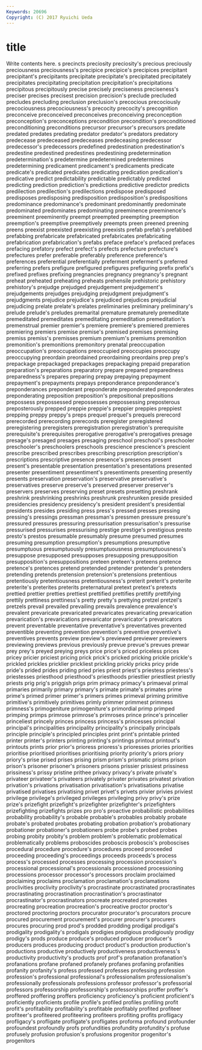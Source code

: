 ```yaml
---
Keywords: 20696 
Copyright: (C) 2017 Ryuichi Ueda
---
```


# title

Write contents here.
s precincts preciosity preciosity's
precious preciously preciousness preciousness's precipice precipice's precipices precipitant precipitant's precipitants
precipitate precipitate's precipitated precipitately precipitates precipitating precipitation precipitation's precipitations precipitous
precipitously precise precisely preciseness preciseness's preciser precises precisest precision precision's
preclude precluded precludes precluding preclusion preclusion's precocious precociously precociousness precociousness's
precocity precocity's precognition preconceive preconceived preconceives preconceiving preconception preconception's preconceptions
precondition precondition's preconditioned preconditioning preconditions precursor precursor's precursors predate predated
predates predating predator predator's predators predatory predecease predeceased predeceases predeceasing
predecessor predecessor's predecessors predefined predestination predestination's predestine predestined predestines predestining
predetermination predetermination's predetermine predetermined predetermines predetermining predicament predicament's predicaments predicate
predicate's predicated predicates predicating predication predication's predicative predict predictability predictable
predictably predicted predicting prediction prediction's predictions predictive predictor predicts predilection
predilection's predilections predispose predisposed predisposes predisposing predisposition predisposition's predispositions predominance
predominance's predominant predominantly predominate predominated predominates predominating preeminence preeminence's preeminent
preeminently preempt preempted preempting preemption preemption's preemptive preemptively preempts preen
preened preening preens preexist preexisted preexisting preexists prefab prefab's prefabbed
prefabbing prefabricate prefabricated prefabricates prefabricating prefabrication prefabrication's prefabs preface preface's
prefaced prefaces prefacing prefatory prefect prefect's prefects prefecture prefecture's prefectures
prefer preferable preferably preference preference's preferences preferential preferentially preferment preferment's
preferred preferring prefers prefigure prefigured prefigures prefiguring prefix prefix's prefixed
prefixes prefixing pregnancies pregnancy pregnancy's pregnant preheat preheated preheating preheats
prehensile prehistoric prehistory prehistory's prejudge prejudged prejudgement prejudgement's prejudgements prejudges
prejudging prejudgment prejudgment's prejudgments prejudice prejudice's prejudiced prejudices prejudicial prejudicing
prelate prelate's prelates preliminaries preliminary preliminary's prelude prelude's preludes premarital
premature prematurely premeditate premeditated premeditates premeditating premeditation premeditation's premenstrual premier
premier's premiere premiere's premiered premieres premiering premiers premise premise's premised
premises premising premiss premiss's premisses premium premium's premiums premonition premonition's
premonitions premonitory prenatal preoccupation preoccupation's preoccupations preoccupied preoccupies preoccupy preoccupying
preordain preordained preordaining preordains prep prep's prepackage prepackaged prepackages prepackaging
prepaid preparation preparation's preparations preparatory prepare prepared preparedness preparedness's prepares
preparing prepay prepaying prepayment prepayment's prepayments prepays preponderance preponderance's preponderances
preponderant preponderate preponderated preponderates preponderating preposition preposition's prepositional prepositions prepossess
prepossessed prepossesses prepossessing preposterous preposterously prepped preppie preppie's preppier preppies
preppiest prepping preppy preppy's preps prequel prequel's prequels prerecord prerecorded
prerecording prerecords preregister preregistered preregistering preregisters preregistration preregistration's prerequisite prerequisite's
prerequisites prerogative prerogative's prerogatives presage presage's presaged presages presaging preschool
preschool's preschooler preschooler's preschoolers preschools prescience prescience's prescient prescribe prescribed
prescribes prescribing prescription prescription's prescriptions prescriptive presence presence's presences present
present's presentable presentation presentation's presentations presented presenter presentiment presentiment's presentiments
presenting presently presents preservation preservation's preservative preservative's preservatives preserve preserve's
preserved preserver preserver's preservers preserves preserving preset presets presetting preshrank
preshrink preshrinking preshrinks preshrunk preshrunken preside presided presidencies presidency presidency's
president president's presidential presidents presides presiding press press's pressed presses
pressing pressing's pressings pressman pressman's pressmen pressure pressure's pressured pressures
pressuring pressurisation pressurisation's pressurise pressurised pressurises pressurising prestige prestige's prestigious
presto presto's prestos presumable presumably presume presumed presumes presuming presumption
presumption's presumptions presumptive presumptuous presumptuously presumptuousness presumptuousness's presuppose presupposed presupposes
presupposing presupposition presupposition's presuppositions preteen preteen's preteens pretence pretence's pretences
pretend pretended pretender pretender's pretenders pretending pretends pretension pretension's pretensions
pretentious pretentiously pretentiousness pretentiousness's preterit preterit's preterite preterite's preterites preterits
preternatural pretext pretext's pretexts prettied prettier pretties prettiest prettified prettifies
prettify prettifying prettily prettiness prettiness's pretty pretty's prettying pretzel pretzel's
pretzels prevail prevailed prevailing prevails prevalence prevalence's prevalent prevaricate prevaricated
prevaricates prevaricating prevarication prevarication's prevarications prevaricator prevaricator's prevaricators prevent preventable
preventative preventative's preventatives prevented preventible preventing prevention prevention's preventive preventive's
preventives prevents preview preview's previewed previewer previewers previewing previews previous
previously prevue prevue's prevues prewar prey prey's preyed preying preys
price price's priced priceless prices pricey pricier priciest pricing prick
prick's pricked pricking prickle prickle's prickled prickles pricklier prickliest prickling
prickly pricks pricy pride pride's prided prides priding pried pries
priest priest's priestess priestess's priestesses priesthood priesthood's priesthoods priestlier priestliest
priestly priests prig prig's priggish prigs prim primacy primacy's primaeval
primal primaries primarily primary primary's primate primate's primates prime prime's
primed primer primer's primers primes primeval priming primitive primitive's primitively
primitives primly primmer primmest primness primness's primogeniture primogeniture's primordial primp
primped primping primps primrose primrose's primroses prince prince's princelier princeliest
princely princes princess princess's princesses principal principal's principalities principality principality's
principally principals principle principle's principled principles print print's printable printed
printer printer's printers printing printing's printings printout printout's printouts prints
prior prior's prioress prioress's prioresses priories priorities prioritise prioritised prioritises
prioritising priority priority's priors priory priory's prise prised prises prising
prism prism's prismatic prisms prison prison's prisoner prisoner's prisoners prisons
prissier prissiest prissiness prissiness's prissy pristine prithee privacy privacy's private
private's privateer privateer's privateers privately privater privates privatest privation privation's
privations privatisation privatisation's privatisations privatise privatised privatises privatising privet privet's
privets privier privies priviest privilege privilege's privileged privileges privileging privy
privy's prize prize's prizefight prizefight's prizefighter prizefighter's prizefighters prizefighting prizefights
prizes pro pro's proactive probabilistic probabilities probability probability's probable probable's
probables probably probate probate's probated probates probating probation probation's probationary
probationer probationer's probationers probe probe's probed probes probing probity probity's
problem problem's problematic problematical problematically problems proboscides proboscis proboscis's proboscises
procedural procedure procedure's procedures proceed proceeded proceeding proceeding's proceedings proceeds
proceeds's process process's processed processes processing procession procession's processional processional's
processionals processioned processioning processions processor processor's processors proclaim proclaimed proclaiming
proclaims proclamation proclamation's proclamations proclivities proclivity proclivity's procrastinate procrastinated procrastinates
procrastinating procrastination procrastination's procrastinator procrastinator's procrastinators procreate procreated procreates procreating
procreation procreation's procreative proctor proctor's proctored proctoring proctors procurator procurator's
procurators procure procured procurement procurement's procurer procurer's procurers procures procuring
prod prod's prodded prodding prodigal prodigal's prodigality prodigality's prodigals prodigies
prodigious prodigiously prodigy prodigy's prods produce produce's produced producer producer's
producers produces producing product product's production production's productions productive productively
productiveness productiveness's productivity productivity's products prof prof's profanation profanation's profanations
profane profaned profanely profanes profaning profanities profanity profanity's profess professed
professes professing profession profession's professional professional's professionalism professionalism's professionally professionals
professions professor professor's professorial professors professorship professorship's professorships proffer proffer's
proffered proffering proffers proficiency proficiency's proficient proficient's proficiently proficients profile
profile's profiled profiles profiling profit profit's profitability profitability's profitable profitably
profited profiteer profiteer's profiteered profiteering profiteers profiting profits profligacy profligacy's
profligate profligate's profligates proforma profound profounder profoundest profoundly profs profundities
profundity profundity's profuse profusely profusion profusion's profusions progenitor progenitor's progenitors
